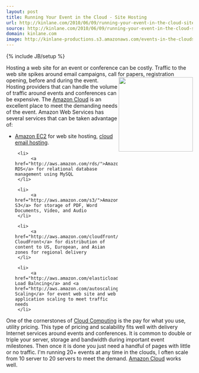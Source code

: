 ```yaml
---
layout: post
title: Running Your Event in the Cloud - Site Hosting
url: http://kinlane.com/2010/06/09/running-your-event-in-the-cloud-site-hosting/
source: http://kinlane.com/2010/06/09/running-your-event-in-the-cloud-site-hosting/
domain: kinlane.com
image: http://kinlane-productions.s3.amazonaws.com/events-in-the-clouds/clouds.jpg
---
```

{% include JB/setup %}<p>
     Hosting a web site for an event or conference can be costly. Traffic to the web site spikes around email campaigns, call for papers, registration opening, before and during the event.<img class="c1"
        title="Events in the Clouds"
        src="http://kinlane-productions.s3.amazonaws.com/events-in-the-clouds/clouds.jpg"
        alt=""
        width="200"
        align="right" /> Hosting providers that can handle the volume of traffic around events and conferences can be expensive. The <a href="http://www.kinlane.com/?cat=134">Amazon Cloud</a> is an excellent place to meet the demanding needs of the event. Amazon Web Services has several services that can be taken advantage of:
</p>

<ul class="mainlist">
     <li>
          <a href="http://aws.amazon.com/ec2/">Amazon EC2</a> for web site hosting, <a href="http://www.kinlane.com/?p=1450">cloud email hosting</a>.
     </li>

     <li>
          <a href="http://aws.amazon.com/rds/">Amazon RDS</a> for relational database management using MySQL
     </li>

     <li>
          <a href="http://aws.amazon.com/s3/">Amazon S3</a> for storage of PDF, Word Documents, Video, and Audio
     </li>

     <li>
          <a href="http://aws.amazon.com/cloudfront/">Amazon CloudFront</a> for distribution of content to US, European, and Asian zones for regional delivery
     </li>

     <li>
          <a href="http://aws.amazon.com/elasticloadbalancing/">Elastic Load Balncing</a> and <a href="http://aws.amazon.com/autoscaling/">Auto Scaling</a> for event web site and web application scaling to meet traffic needs
     </li>
</ul>

<p>
     One of the cornerstones of <a href="http://www.kinlane.com/?page_id=714">Cloud Computing</a> is the pay for what you use, utility pricing. This type of pricing and scalability fits well with delivery Internet services around events and conferences. It is common to double or triple your server, storage and bandwidth during important event milestones. Then once it is done you just need a handful of pages with little or no traffic. I'm running 20+ events at any time in the clouds, I often scale from 10 server to 20 servers to meet the demand. <a href="http://www.kinlane.com/?cat=134">Amazon Cloud</a> works well.
</p>